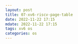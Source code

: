 ```yaml
---
layout: post
title: 07-xv6-riscv-page-table
date: 2022-11-22 17:15
mdate: 2022-11-22 17:15
tags: xv6 os
categories: os
---
```

